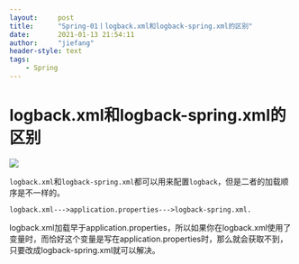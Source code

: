 ```yaml
---
layout:     post
title:      "Spring-01丨logback.xml和logback-spring.xml的区别"
date:       2021-01-13 21:54:11
author:     "jiefang"
header-style: text
tags:
    - Spring
---
```

# logback.xml和logback-spring.xml的区别

[SpringBoot官方文档]: https://docs.spring.io/spring-boot/docs/current/reference/html/spring-boot-features.html#boot-features-logback-extensions

![](https://s3.ax1x.com/2021/01/13/sNWulD.png)

`logback.xml`和`logback-spring.xml`都可以用来配置`logback`，但是二者的加载顺序是不一样的。

`logback.xml--->application.properties--->logback-spring.xml.`

logback.xml加载早于application.properties，所以如果你在logback.xml使用了变量时，而恰好这个变量是写在application.properties时，那么就会获取不到，只要改成logback-spring.xml就可以解决。

